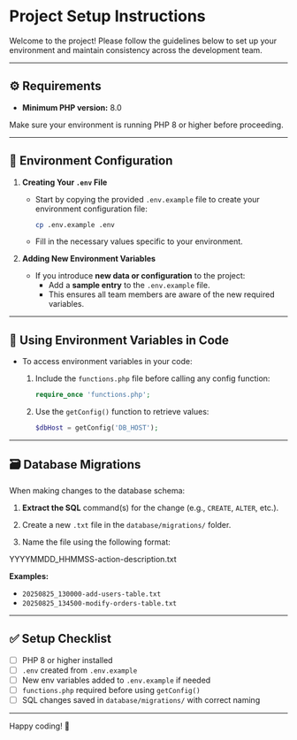 # Project Setup Instructions

Welcome to the project! Please follow the guidelines below to set up your environment and maintain consistency across the development team.

---

## ⚙️ Requirements

- **Minimum PHP version:** 8.0

Make sure your environment is running PHP 8 or higher before proceeding.

---

## 🔧 Environment Configuration

1. **Creating Your `.env` File**

   - Start by copying the provided `.env.example` file to create your environment configuration file:

     ```bash
     cp .env.example .env
     ```

   - Fill in the necessary values specific to your environment.

2. **Adding New Environment Variables**

   - If you introduce **new data or configuration** to the project:
     - Add a **sample entry** to the `.env.example` file.
     - This ensures all team members are aware of the new required variables.

---

## 🧩 Using Environment Variables in Code

- To access environment variables in your code:

  1. Include the `functions.php` file before calling any config function:

     ```php
     require_once 'functions.php';
     ```

  2. Use the `getConfig()` function to retrieve values:

     ```php
     $dbHost = getConfig('DB_HOST');
     ```

---

## 🗃️ Database Migrations

When making changes to the database schema:

1. **Extract the SQL** command(s) for the change (e.g., `CREATE`, `ALTER`, etc.).

2. Create a new `.txt` file in the `database/migrations/` folder.

3. Name the file using the following format:

YYYYMMDD_HHMMSS-action-description.txt

**Examples:**
- `20250825_130000-add-users-table.txt`
- `20250825_134500-modify-orders-table.txt`

---

## ✅ Setup Checklist

- [ ] PHP 8 or higher installed
- [ ] `.env` created from `.env.example`
- [ ] New env variables added to `.env.example` if needed
- [ ] `functions.php` required before using `getConfig()`
- [ ] SQL changes saved in `database/migrations/` with correct naming

---

Happy coding! 🚀
